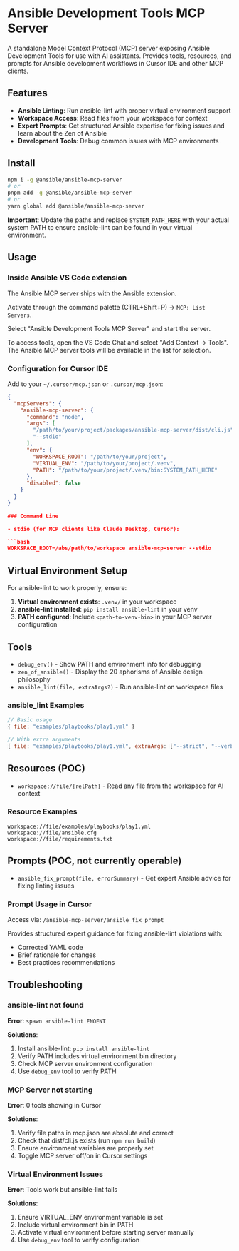 # Ansible Development Tools MCP Server

A standalone Model Context Protocol (MCP) server exposing Ansible Development
Tools for use with AI assistants. Provides tools, resources, and prompts for
Ansible development workflows in Cursor IDE and other MCP clients.

## Features

- **Ansible Linting**: Run ansible-lint with proper virtual environment support
- **Workspace Access**: Read files from your workspace for context
- **Expert Prompts**: Get structured Ansible expertise for fixing issues and
  learn about the Zen of Ansible
- **Development Tools**: Debug common issues with MCP environments

## Install

```bash
npm i -g @ansible/ansible-mcp-server
# or
pnpm add -g @ansible/ansible-mcp-server
# or
yarn global add @ansible/ansible-mcp-server
```

**Important**: Update the paths and replace `SYSTEM_PATH_HERE` with your actual
system PATH to ensure ansible-lint can be found in your virtual environment.

## Usage

### Inside Ansible VS Code extension

The Ansible MCP server ships with the Ansible extension.

Activate through the command palette (CTRL+Shift+P) -> `MCP: List Servers`.

Select "Ansible Development Tools MCP Server" and start the server.

To access tools, open the VS Code Chat and select "Add Context -> Tools". The
Ansible MCP server tools will be available in the list for selection.

### Configuration for Cursor IDE

Add to your `~/.cursor/mcp.json` or `.cursor/mcp.json`:

````json
{
  "mcpServers": {
    "ansible-mcp-server": {
      "command": "node",
      "args": [
        "/path/to/your/project/packages/ansible-mcp-server/dist/cli.js",
        "--stdio"
      ],
      "env": {
        "WORKSPACE_ROOT": "/path/to/your/project",
        "VIRTUAL_ENV": "/path/to/your/project/.venv",
        "PATH": "/path/to/your/project/.venv/bin:SYSTEM_PATH_HERE"
      },
      "disabled": false
    }
  }
}

### Command Line

- stdio (for MCP clients like Claude Desktop, Cursor):

```bash
WORKSPACE_ROOT=/abs/path/to/workspace ansible-mcp-server --stdio
````

## Virtual Environment Setup

For ansible-lint to work properly, ensure:

1. **Virtual environment exists**: `.venv/` in your workspace
2. **ansible-lint installed**: `pip install ansible-lint` in your venv
3. **PATH configured**: Include `<path-to-venv-bin>` in your MCP server
   configuration

## Tools

- `debug_env()` - Show PATH and environment info for debugging
- `zen_of_ansible()` - Display the 20 aphorisms of Ansible design philosophy
- `ansible_lint(file, extraArgs?)` - Run ansible-lint on workspace files

### ansible_lint Examples

```javascript
// Basic usage
{ file: "examples/playbooks/play1.yml" }

// With extra arguments
{ file: "examples/playbooks/play1.yml", extraArgs: ["--strict", "--verbose"] }
```

## Resources (POC)

- `workspace://file/{relPath}` - Read any file from the workspace for AI context

### Resource Examples

```text
workspace://file/examples/playbooks/play1.yml
workspace://file/ansible.cfg
workspace://file/requirements.txt
```

## Prompts (POC, not currently operable)

- `ansible_fix_prompt(file, errorSummary)` - Get expert Ansible advice for
  fixing linting issues

### Prompt Usage in Cursor

Access via: `/ansible-mcp-server/ansible_fix_prompt`

Provides structured expert guidance for fixing ansible-lint violations with:

- Corrected YAML code
- Brief rationale for changes
- Best practices recommendations

## Troubleshooting

### ansible-lint not found

**Error**: `spawn ansible-lint ENOENT`

**Solutions**:

1. Install ansible-lint: `pip install ansible-lint`
2. Verify PATH includes virtual environment bin directory
3. Check MCP server environment configuration
4. Use `debug_env` tool to verify PATH

### MCP Server not starting

**Error**: 0 tools showing in Cursor

**Solutions**:

1. Verify file paths in mcp.json are absolute and correct
2. Check that dist/cli.js exists (run `npm run build`)
3. Ensure environment variables are properly set
4. Toggle MCP server off/on in Cursor settings

### Virtual Environment Issues

**Error**: Tools work but ansible-lint fails

**Solutions**:

1. Ensure VIRTUAL_ENV environment variable is set
2. Include virtual environment bin in PATH
3. Activate virtual environment before starting server manually
4. Use `debug_env` tool to verify configuration
